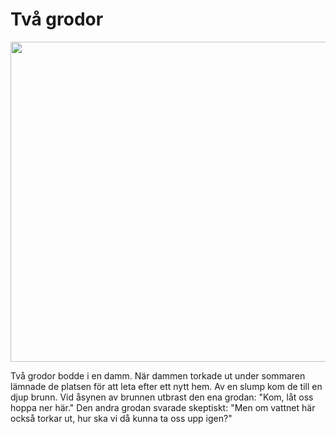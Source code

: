 # Två grodor

<img src="img/avif/01.png" width="512">

Två grodor bodde i en damm. När dammen torkade ut under sommaren lämnade de platsen för att leta efter ett nytt hem. Av en slump kom de till en djup brunn. Vid åsynen av brunnen utbrast den ena grodan: "Kom, låt oss hoppa ner här." Den andra grodan svarade skeptiskt: "Men om vattnet här också torkar ut, hur ska vi då kunna ta oss upp igen?"
